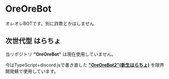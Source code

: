 # OreOreBot
オレオレBOTです。別に詐欺とかはしません

## 次世代型 はらちょ

当リポジトリ **"OreOreBot"** は現在使用していません。

今はTypeScript+discord.jsで書き直した [**"OreOreBot2"(新生はらちょ)**](https://github.com/approvers/OreOreBot2) を限界開発鯖で使用しています。 
